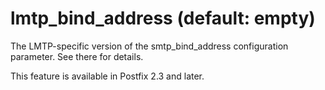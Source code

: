 # lmtp_bind_address (default: empty)
 The LMTP-specific version of the smtp\_bind\_address configuration
parameter. See there for details. 


 This feature is available in Postfix 2.3 and later. 



